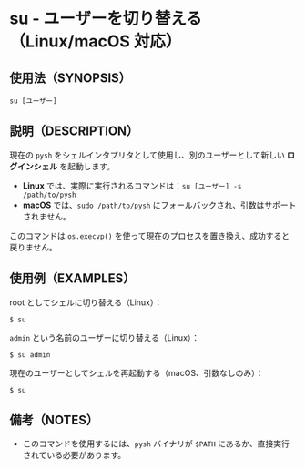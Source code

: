 # su - ユーザーを切り替える（Linux/macOS 対応）

## 使用法（SYNOPSIS）

    su [ユーザー]


## 説明（DESCRIPTION）

現在の `pysh` をシェルインタプリタとして使用し、別のユーザーとして新しい **ログインシェル** を起動します。

* **Linux** では、実際に実行されるコマンドは：`su [ユーザー] -s /path/to/pysh`
* **macOS** では、`sudo /path/to/pysh` にフォールバックされ、引数はサポートされません。

このコマンドは `os.execvp()` を使って現在のプロセスを置き換え、成功すると戻りません。


## 使用例（EXAMPLES）

root としてシェルに切り替える（Linux）：

```shell
$ su
```

`admin` という名前のユーザーに切り替える（Linux）：

```shell
$ su admin
```

現在のユーザーとしてシェルを再起動する（macOS、引数なしのみ）：

```shell
$ su
```


## 備考（NOTES）

* このコマンドを使用するには、`pysh` バイナリが `$PATH` にあるか、直接実行されている必要があります。
